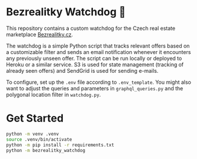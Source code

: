 # Bezrealitky Watchdog 🐶
This repository contains a custom watchdog for the Czech real estate marketplace [Bezrealitky.cz](https://www.bezrealitky.cz). 

The watchdog is a simple Python script that tracks relevant offers based on a customizable filter and sends an email notification whenever it encounters any previously unseen offer. The script can be run locally or deployed to Heroku or a similar service. S3 is used for state management (tracking of already seen offers) and SendGrid is used for sending e-mails.

To configure, set up the `.env` file according to `.env_template`. You might also want to adjust the queries and parameters in `graphql_queries.py` and the polygonal location filter in `watchdog.py`.

# Get Started
```bash
python -m venv .venv
source .venv/bin/activate
python -m pip install -r requirements.txt
python -m bezrealitky_watchdog
```